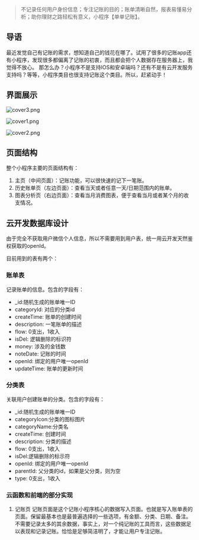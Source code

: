 > 不记录任何用户身份信息；专注记账的目的；账单清晰自然，报表易懂易分析；助你理财之路轻松有意义，小程序【单单记账】。

## 导语

最近发觉自己有记账的需求，想知道自己的钱花在哪了。试用了很多的记账app还有小程序，发现很多都偏离了记账的初衷，而且都会把个人数据存在服务器上，我觉得不放心。
那怎么办？小程序不是支持IOS和安卓端吗？还有不是有云开发服务支持吗？等等，小程序类目也很支持记账这个类目。所以，赶紧动手！

## 界面展示

![cover3.png](https://i.loli.net/2019/10/10/MG8b9rKIdsnFm4c.png)

![cover1.png](https://i.loli.net/2019/10/10/Bem9OGzp8KAgaIS.png)

![cover2.png](https://i.loli.net/2019/10/10/Y7Cmsu3BDvn6F2P.png)

## 页面结构

整个小程序主要的页面结构有：

1. 主页（中间页面）：记账功能，可以很快速的记下一笔账。
2. 历史账单页（左边页面）：查看当天或者任意一天/日期范围内的账单。
3. 图表分析页（右边页面）：查看当月消费图表，便于查看当月或者某个月的收支情况。

## 云开发数据库设计

由于完全不获取用户微信个人信息，所以不需要用到用户表，统一用云开发天然鉴权获取的openId。

目前用到的表有两个：

### 账单表

记录账单的信息。包含的字段有：

- _id:随机生成的账单唯一ID
- categoryId: 对应的分类id
- createTime: 账单的创建时间
- description: 一笔账单的描述
- flow: 0支出，1收入
- isDel: 逻辑删除的标识符
- money: 涉及的金钱数
- noteDate: 记账的时间
- openId: 绑定的用户唯一openId
- updateTime: 账单的更新时间

### 分类表

关联用户创建账单的分类。包含的字段有：
- _id:随机生成的账单唯一ID
- categoryIcon:分类的图标图片
- categoryName:分类名
- createTime: 创建时间
- description: 分类的描述
- flow: 0支出，1收入
- isDel:逻辑删除的标示符
- openId: 绑定的用户唯一openId
- parentId: 父分类的id，如果是父分类，则为空
- type: 0支出，1收入

### 云函数和前端的部分实现

1. 记账页
记账页面是这个记账小程序核心的数据写入页面。也就是写入账单表的页面。保留最基本也是最普遍选择的一些选项，有金额、分类、日期、备注。不需要记录太多的其余数据，事实上，对一个纯记账的工具而言，这些数据足以表现和记录记账。恰恰是足够简洁明了，才能让用户专注记账。
